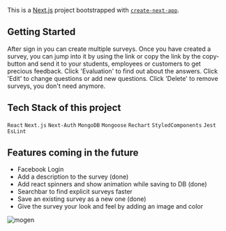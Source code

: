 This is a [Next.js](https://nextjs.org/) project bootstrapped with [`create-next-app`](https://github.com/vercel/next.js/tree/canary/packages/create-next-app).

## Getting Started

After sign in you can create multiple surveys. Once you have created a survey, you can jump into it by using the link or copy the link by the copy-button and send it to your students, employees or customers to get precious feedback.
Click 'Evaluation' to find out about the answers.
Click 'Edit' to change questions or add new questions.
Click 'Delete' to remove surveys, you don't need anymore.

## Tech Stack of this project

`React`
`Next.js`
`Next-Auth`
`MongoDB`
`Mongoose`
`Rechart`
`StyledComponents`
`Jest`
`EsLint`

## Features coming in the future

- Facebook Login
- Add a description to the survey (done)
- Add react spinners and show animation while saving to DB (done)
- Searchbar to find explicit surveys faster
- Save an existing survey as a new one (done)
- Give the survey your look and feel by adding an image and color


![mogen](https://user-images.githubusercontent.com/111574974/202681976-752c3cfc-b2a8-44a5-92ce-e70892fefe38.png)
